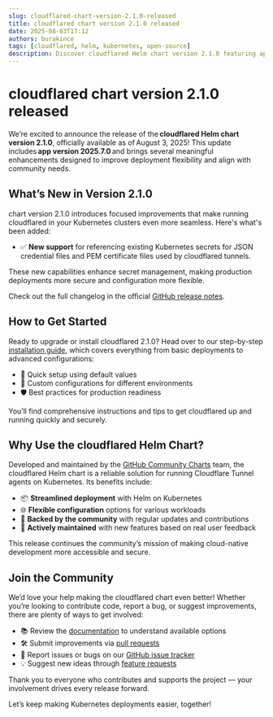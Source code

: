 ```yaml
---
slug: cloudflared-chart-version-2.1.0-released
title: cloudflared chart version 2.1.0 released
date: 2025-08-03T17:12
authors: burakince
tags: [cloudflared, helm, kubernetes, open-source]
description: Discover cloudflared Helm chart version 2.1.0 featuring app version 2025.7.0, now with enhanced secret support and community-driven improvements.
---
```


# cloudflared chart version 2.1.0 released

We’re excited to announce the release of the **cloudflared Helm chart version 2.1.0**, officially available as of August 3, 2025! This update includes **app version 2025.7.0** and brings several meaningful enhancements designed to improve deployment flexibility and align with community needs.

## What’s New in Version 2.1.0

chart version 2.1.0 introduces focused improvements that make running cloudflared in your Kubernetes clusters even more seamless. Here's what's been added:

- ✅ **New support** for referencing existing Kubernetes secrets for JSON credential files and PEM certificate files used by cloudflared tunnels.

These new capabilities enhance secret management, making production deployments more secure and configuration more flexible.

Check out the full changelog in the official [GitHub release notes](https://github.com/community-charts/helm-charts/releases/tag/cloudflared-2.1.0).

<!-- truncate -->

## How to Get Started

Ready to upgrade or install cloudflared 2.1.0? Head over to our step-by-step [installation guide](https://community-charts.github.io/docs/category/cloudflared), which covers everything from basic deployments to advanced configurations:

- 🚀 Quick setup using default values  
- 🔧 Custom configurations for different environments  
- 🛡️ Best practices for production readiness

You’ll find comprehensive instructions and tips to get cloudflared up and running quickly and securely.

## Why Use the cloudflared Helm Chart?

Developed and maintained by the [GitHub Community Charts](https://github.com/community-charts/helm-charts) team, the cloudflared Helm chart is a reliable solution for running Cloudflare Tunnel agents on Kubernetes. Its benefits include:

- 📦 **Streamlined deployment** with Helm on Kubernetes
- 🌐 **Flexible configuration** options for various workloads
- 🤝 **Backed by the community** with regular updates and contributions
- 🔁 **Actively maintained** with new features based on real user feedback

This release continues the community’s mission of making cloud-native development more accessible and secure.

## Join the Community

We’d love your help making the cloudflared chart even better! Whether you’re looking to contribute code, report a bug, or suggest improvements, there are plenty of ways to get involved:

- 📚 Review the [documentation](https://community-charts.github.io/docs/category/cloudflared) to understand available options  
- 🛠️ Submit improvements via [pull requests](https://github.com/community-charts/helm-charts)  
- 🐞 Report issues or bugs on our [GitHub issue tracker](https://github.com/community-charts/helm-charts/issues)  
- 💡 Suggest new ideas through [feature requests](https://github.com/community-charts/helm-charts/issues/new)

Thank you to everyone who contributes and supports the project — your involvement drives every release forward.

Let’s keep making Kubernetes deployments easier, together!